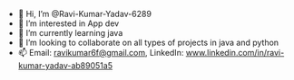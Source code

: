 - 👋 Hi, I’m @Ravi-Kumar-Yadav-6289
- 👀 I’m interested in App dev
- 🌱 I’m currently learning java
- 💞️ I’m looking to collaborate on all types of projects in java and python
- 📫 Email: ravikumar6f@gmail.com, LinkedIn: www.linkedin.com/in/ravi-kumar-yadav-ab89051a5

<!---
Ravi-Kumar-Yadav-6289/Ravi-Kumar-Yadav-6289 is a ✨ special ✨ repository because its `README.md` (this file) appears on your GitHub profile.
You can click the Preview link to take a look at your changes.
--->
